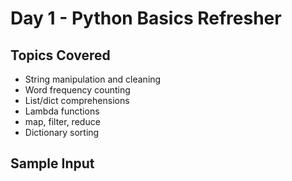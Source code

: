 # Day 1 - Python Basics Refresher

## Topics Covered
- String manipulation and cleaning
- Word frequency counting
- List/dict comprehensions
- Lambda functions
- map, filter, reduce
- Dictionary sorting

## Sample Input
